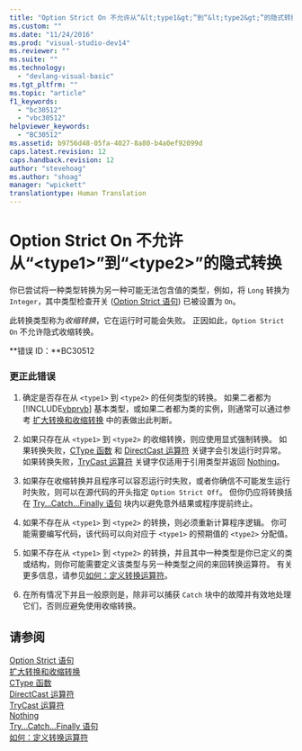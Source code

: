 ```yaml
---
title: "Option Strict On 不允许从“&lt;type1&gt;”到“&lt;type2&gt;”的隐式转换 | Microsoft Docs"
ms.custom: ""
ms.date: "11/24/2016"
ms.prod: "visual-studio-dev14"
ms.reviewer: ""
ms.suite: ""
ms.technology: 
  - "devlang-visual-basic"
ms.tgt_pltfrm: ""
ms.topic: "article"
f1_keywords: 
  - "bc30512"
  - "vbc30512"
helpviewer_keywords: 
  - "BC30512"
ms.assetid: b9756d48-05fa-4027-8a80-b4a0ef92099d
caps.latest.revision: 12
caps.handback.revision: 12
author: "stevehoag"
ms.author: "shoag"
manager: "wpickett"
translationtype: Human Translation
---
```

# Option Strict On 不允许从“&lt;type1&gt;”到“&lt;type2&gt;”的隐式转换
你已尝试将一种类型转换为另一种可能无法包含值的类型，例如，将 `Long` 转换为 `Integer`，其中类型检查开关 \([Option Strict 语句](../../visual-basic/language-reference/statements/option-strict-statement.md)\) 已被设置为 `On`。  
  
 此转换类型称为*收缩转换*，它在运行时可能会失败。 正因如此，`Option Strict On` 不允许隐式收缩转换。  
  
 **错误 ID：**BC30512  
  
### 更正此错误  
  
1.  确定是否存在从 `<type1>` 到 `<type2>` 的任何类型的转换。 如果二者都为 [!INCLUDE[vbprvb](../../csharp/programming-guide/concepts/linq/includes/vbprvb_md.md)] 基本类型，或如果二者都为类的实例，则通常可以通过参考 [扩大转换和收缩转换](../../visual-basic/programming-guide/language-features/data-types/widening-and-narrowing-conversions.md) 中的表做出此判断。  
  
2.  如果只存在从 `<type1>` 到 `<type2>` 的收缩转换，则应使用显式强制转换。 如果转换失败，[CType 函数](../../visual-basic/language-reference/functions/ctype-function.md) 和 [DirectCast 运算符](../../visual-basic/language-reference/operators/directcast-operator.md) 关键字会引发运行时异常。 如果转换失败，[TryCast 运算符](../../visual-basic/language-reference/operators/trycast-operator.md) 关键字仅适用于引用类型并返回 [Nothing](../../visual-basic/language-reference/nothing.md)。  
  
3.  如果存在收缩转换并且程序可以容忍运行时失败，或者你确信不可能发生运行时失败，则可以在源代码的开头指定 `Option Strict Off`。 但你仍应将转换括在 [Try...Catch...Finally 语句](../../visual-basic/language-reference/statements/try-catch-finally-statement.md) 块内以避免意外结果或程序提前终止。  
  
4.  如果不存在从 `<type1>` 到 `<type2>` 的转换，则必须重新计算程序逻辑。 你可能需要编写代码，该代码可以向对应于 `<type1>` 的预期值的 `<type2>` 分配值。  
  
5.  如果不存在从 `<type1>` 到 `<type2>` 的转换，并且其中一种类型是你已定义的类或结构，则你可能需要定义该类型与另一种类型之间的来回转换运算符。 有关更多信息，请参见[如何：定义转换运算符](../../visual-basic/programming-guide/language-features/procedures/how-to-define-a-conversion-operator.md)。  
  
6.  在所有情况下并且一般原则是，除非可以捕获 `Catch` 块中的故障并有效地处理它们，否则应避免使用收缩转换。  
  
## 请参阅  
 [Option Strict 语句](../../visual-basic/language-reference/statements/option-strict-statement.md)   
 [扩大转换和收缩转换](../../visual-basic/programming-guide/language-features/data-types/widening-and-narrowing-conversions.md)   
 [CType 函数](../../visual-basic/language-reference/functions/ctype-function.md)   
 [DirectCast 运算符](../../visual-basic/language-reference/operators/directcast-operator.md)   
 [TryCast 运算符](../../visual-basic/language-reference/operators/trycast-operator.md)   
 [Nothing](../../visual-basic/language-reference/nothing.md)   
 [Try...Catch...Finally 语句](../../visual-basic/language-reference/statements/try-catch-finally-statement.md)   
 [如何：定义转换运算符](../../visual-basic/programming-guide/language-features/procedures/how-to-define-a-conversion-operator.md)
